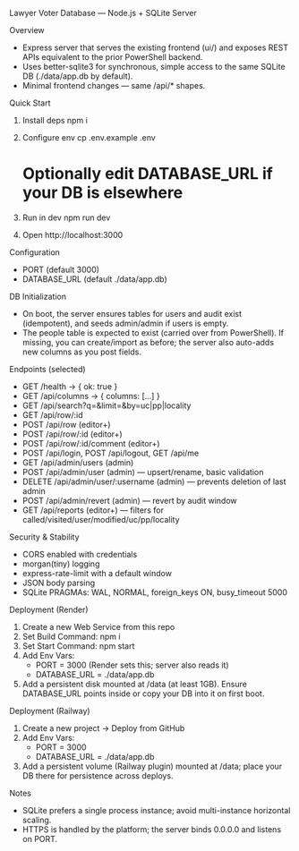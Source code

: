 Lawyer Voter Database — Node.js + SQLite Server

Overview
- Express server that serves the existing frontend (ui/) and exposes REST APIs equivalent to the prior PowerShell backend.
- Uses better-sqlite3 for synchronous, simple access to the same SQLite DB (./data/app.db by default).
- Minimal frontend changes — same /api/* shapes.

Quick Start
1) Install deps
   npm i

2) Configure env
   cp .env.example .env
   # Optionally edit DATABASE_URL if your DB is elsewhere

3) Run in dev
   npm run dev

4) Open
   http://localhost:3000

Configuration
- PORT (default 3000)
- DATABASE_URL (default ./data/app.db)

DB Initialization
- On boot, the server ensures tables for users and audit exist (idempotent), and seeds admin/admin if users is empty.
- The people table is expected to exist (carried over from PowerShell). If missing, you can create/import as before; the server also auto-adds new columns as you post fields.

Endpoints (selected)
- GET /health → { ok: true }
- GET /api/columns → { columns: [...] }
- GET /api/search?q=&limit=&by=uc|pp|locality
- GET /api/row/:id
- POST /api/row (editor+)
- POST /api/row/:id (editor+)
- POST /api/row/:id/comment (editor+)
- POST /api/login, POST /api/logout, GET /api/me
- GET /api/admin/users (admin)
- POST /api/admin/user (admin) — upsert/rename, basic validation
- DELETE /api/admin/user/:username (admin) — prevents deletion of last admin
- POST /api/admin/revert (admin) — revert by audit window
- GET /api/reports (editor+) — filters for called/visited/user/modified/uc/pp/locality

Security & Stability
- CORS enabled with credentials
- morgan(tiny) logging
- express-rate-limit with a default window
- JSON body parsing
- SQLite PRAGMAs: WAL, NORMAL, foreign_keys ON, busy_timeout 5000

Deployment (Render)
1) Create a new Web Service from this repo
2) Set Build Command: npm i
3) Set Start Command: npm start
4) Add Env Vars:
   - PORT = 3000 (Render sets this; server also reads it)
   - DATABASE_URL = ./data/app.db
5) Add a persistent disk mounted at /data (at least 1GB). Ensure DATABASE_URL points inside or copy your DB into it on first boot.

Deployment (Railway)
1) Create a new project → Deploy from GitHub
2) Add Env Vars:
   - PORT = 3000
   - DATABASE_URL = ./data/app.db
3) Add a persistent volume (Railway plugin) mounted at /data; place your DB there for persistence across deploys.

Notes
- SQLite prefers a single process instance; avoid multi-instance horizontal scaling.
- HTTPS is handled by the platform; the server binds 0.0.0.0 and listens on PORT.

